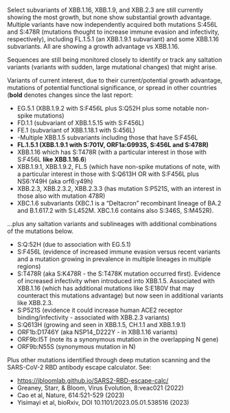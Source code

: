 

Select subvariants of XBB.1.16, XBB.1.9, and XBB.2.3 are still currently showing the most growth, but none show substantial growth advantage. Multiple variants have now independently acquired both mutations S:456L and S:478R (mutations thought to increase immune evasion and infectivity, respectively), including FL.1.5.1 (an XBB.1.9.1 subvariant) and some XBB.1.16 subvariants. All are showing a growth advantage vs XBB.1.16.



Sequences are still being monitored closely to identify or track any saltation variants (variants with sudden, large mutational changes) that might arise.



Variants of current interest, due to their current/potential growth advantage, mutations of potential functional significance, or spread in other countries (**bold** denotes changes since the last report:



* EG.5.1 (XBB.1.9.2 with S:F456L plus S:Q52H plus some notable non-spike mutations)
* FD.1.1 (subvariant of XBB.1.5.15 with S:F456L)
* FE.1 (subvariant of XBB.1.18.1 with S:456L)
* -Multiple XBB.1.5 subvariants including those that have S:F456L
* **FL.1.5.1 (XBB.1.9.1 with S:701V, ORF1a:G993S, S:456L and S:478R)**
* XBB.1.16 which has S:T478R (with a particular interest in those with S:F456L **like XBB.1.16.6**)
* XBB.1.9.1, XBB.1.9.2, FL.5 (which have non-spike mutations of note, with a particular interest in those with S:Q613H OR with S:F456L plus NS6:Y49H (aka orf6:y49h)
* XBB.2.3, XBB.2.3.2, XBB.2.3.3 (has mutation S:P521S, with an interest in those also with mutation 478R)
* XBC.1.6 subvariants (XBC.1 is a “Deltacron” recombinant lineage of BA.2 and B.1.617.2 with S:L452M. XBC.1.6 contains also S:346S, S:M452R).

…plus any saltation variants and sublineages with additional combinations of the mutations below.



* S:Q:52H (due to association with EG.5.1)
* S:F456L (evidence of increased immune evasion versus recent variants and a mutation growing in prevalence in multiple lineages in multiple regions)
* S:T478R (aka S:K478R - the S:T478K mutation occurred first). Evidence of increased infectivity when introduced into XBB.1.5. Associated with XBB.1.16 (which has additional mutations like S:E180V that may counteract this mutations advantage) but now seen in additional variants like XBB.2.3.
* S:P521S (evidence it could increase human ACE2 receptor binding/infectivity - associated with XBB.2.3 variants)
* S:Q613H (growing and seen in XBB.1.5, CH.1.1 and XBB.1.9.1)
* ORF1b:D1746Y (aka NSP14_D222Y - in XBB.1.16 variants)
* ORF9b:I5T (note its a synonymous mutation in the overlapping N gene)
* ORF9b:N55S (synonymous mutation in N)

Plus other mutations identified through deep mutation scanning and the SARS-CoV-2 RBD antibody escape calculator. See:



* <https://jbloomlab.github.io/SARS2-RBD-escape-calc/>
* Greaney, Starr, &amp; Bloom, Virus Evolution, 8:veac021 (2022)
* Cao et al, Nature, 614:521-529 (2023)
* Yisimayi et al, bioRxiv, DOI 10.1101/2023.05.01.538516 (2023)

